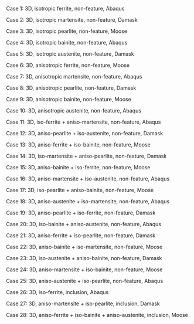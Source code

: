 Case 1: 3D, isotropic ferrite, non-feature, Abaqus

Case 2: 3D, isotropic martensite, non-feature, Damask

Case 3: 3D, isotropic pearlite, non-feature, Moose

Case 4: 3D, isotropic bainite, non-feature, Abaqus

Case 5: 3D, isotropic austenite, non-feature, Damask

Case 6: 3D, anisotropic ferrite, non-feature, Moose

Case 7: 3D, anisotropic martensite, non-feature, Abaqus

Case 8: 3D, anisotropic pearlite, non-feature, Damask

Case 9: 3D, anisotropic bainite, non-feature, Moose

Case 10: 3D, anisotropic austenite, non-feature, Abaqus

Case 11: 3D, iso-ferrite + aniso-martensite, non-feature, Abaqus

Case 12: 3D, aniso-pearlite + iso-austenite, non-feature, Damask

Case 13: 3D, aniso-ferrite + iso-bainite, non-feature, Moose

Case 14: 3D, iso-martensite + aniso-pearlite, non-feature, Damask

Case 15: 3D, aniso-bainite + iso-ferrite, non-feature, Moose

Case 16: 3D, aniso-martensite + iso-austenite, non-feature, Abaqus

Case 17: 3D, iso-pearlite + aniso-bainite, non-feature, Moose

Case 18: 3D, aniso-austenite + iso-martensite, non-feature, Abaqus

Case 19: 3D, aniso-pearlite + iso-ferrite, non-feature, Damask

Case 20: 3D, iso-bainite + aniso-austenite, non-feature, Abaqus

Case 21: 3D, aniso-ferrite + iso-pearlite, non-feature, Damask

Case 22: 3D, aniso-bainite + iso-martensite, non-feature, Moose

Case 23: 3D, iso-austenite + aniso-bainite, non-feature, Damask

Case 24: 3D, aniso-martensite + iso-bainite, non-feature, Moose

Case 25: 3D, aniso-austenite + iso-pearlite, non-feature, Abaqus

Case 26: 3D, iso-ferrite, inclusion, Abaqus

Case 27: 3D, aniso-martensite + iso-pearlite, inclusion, Damask

Case 28: 3D, aniso-ferrite + iso-bainite + aniso-austenite, inclusion, Moose

